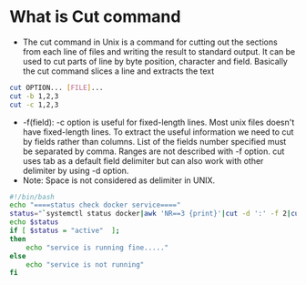 # What is Cut command 
- The cut command in Unix is a command for cutting out the sections from each line of files and writing the result to standard output. It can be used to cut parts of line by byte position, character and field. Basically the cut command slices a line and extracts the text
```bash
cut OPTION... [FILE]...
cut -b 1,2,3
cut -c 1,2,3
```
- -f(field): -c option is useful for fixed-length lines. Most unix files doesn't have fixed-length lines. To extract the useful information we need to cut by fields rather than columns. List of the fields number specified must be separated by comma. Ranges are not described with -f option. cut uses tab as a default field delimiter but can also work with other delimiter by using -d option.
- Note: Space is not considered as delimiter in UNIX.

```bash
#!/bin/bash
echo "====status check docker service===="
status="`systemctl status docker|awk 'NR==3 {print}'|cut -d ':' -f 2|cut -d '(' -f 1`"
echo $status
if [ $status = "active"  ];
then
	echo "service is running fine....."
else
	echo "service is not running"
fi
```
